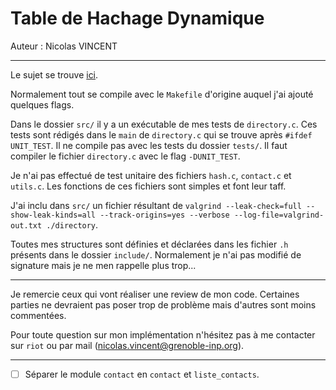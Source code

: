 # Table de Hachage Dynamique

Auteur : Nicolas VINCENT

---

Le sujet se trouve [ici](https://formationc.pages.ensimag.fr/prepa/prof/filrouge/sujetHash/).

Normalement tout se compile avec le `Makefile` d'origine auquel j'ai ajouté quelques flags.

Dans le dossier `src/` il y a un exécutable de mes tests de `directory.c`. Ces tests sont rédigés dans le `main` de `directory.c` qui se trouve après `#ifdef UNIT_TEST`. Il ne compile pas avec les tests du dossier `tests/`. Il faut compiler le fichier `directory.c` avec le flag `-DUNIT_TEST`.

Je n'ai pas effectué de test unitaire des fichiers `hash.c`, `contact.c` et `utils.c`. Les fonctions de ces fichiers sont simples et font leur taff.

J'ai inclu dans `src/` un fichier résultant de `valgrind --leak-check=full --show-leak-kinds=all --track-origins=yes --verbose --log-file=valgrind-out.txt ./directory`.

Toutes mes structures sont définies et déclarées dans les fichier `.h` présents dans le dossier `include/`. Normalement je n'ai pas modifié de signature mais je ne men rappelle plus trop...

---

Je remercie ceux qui vont réaliser une review de mon code. Certaines parties ne devraient pas poser trop de problème mais d'autres sont moins commentées.

Pour toute question sur mon implémentation n'hésitez pas à me contacter sur `riot` ou par mail (nicolas.vincent@grenoble-inp.org).

---

 - [ ] Séparer le module `contact` en `contact` et `liste_contacts`.